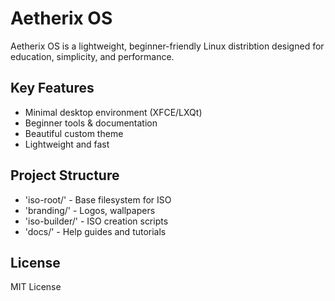# Aetherix OS

Aetherix OS is a lightweight, beginner-friendly Linux distribtion
designed for education, simplicity, and performance.

## Key Features
- Minimal desktop environment (XFCE/LXQt)
- Beginner tools & documentation
- Beautiful custom theme
- Lightweight and fast

## Project Structure
- 'iso-root/' - Base filesystem for ISO
- 'branding/' - Logos, wallpapers
- 'iso-builder/' - ISO creation scripts
- 'docs/' - Help guides and tutorials

## License
MIT License
